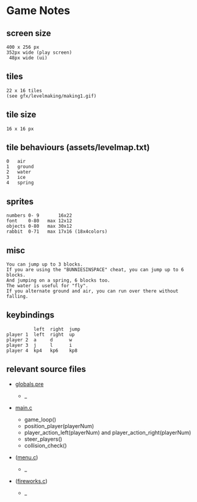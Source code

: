 # Game Notes


## screen size

	400 x 256 px
	352px wide (play screen)
	 48px wide (ui)


## tiles

	22 x 16 tiles
	(see gfx/levelmaking/making1.gif)


## tile size

	16 x 16 px


## tile behaviours (assets/levelmap.txt)

	0	air
	1	ground
	2	water
	3	ice
	4	spring


## sprites

	numbers 0- 9       16x22
	font    0-80   max 12x12
	objects 0-80   max 30x12
	rabbit  0-71   max 17x16 (18x4colors)


## misc

	You can jump up to 3 blocks.
	If you are using the "BUNNIESINSPACE" cheat, you can jump up to 6 blocks.
	And jumping on a spring, 6 blocks too.
	The water is useful for "fly".
	If you alternate ground and air, you can run over there without falling.


## keybindings

	          left  right  jump
	player 1  left  right  up
	player 2  a     d      w
	player 3  j     l      i
	player 4  kp4   kp6    kp8


## relevant source files

* [globals.pre](http://git.icculus.org/?p=crow/jumpnbump.git;a=blob_plain;f=globals.pre;hb=e2bcb0a928cee4190ef0b86b06eb7ec083bf23f8)
	* _

* [main.c](http://git.icculus.org/?p=crow/jumpnbump.git;a=blob_plain;f=main.c;hb=e2bcb0a928cee4190ef0b86b06eb7ec083bf23f8)
	* game_loop()
	* position_player(playerNum)
	* player\_action\_left(playerNum) and player\_action\_right(playerNum)
	* steer_players()
	* collision_check()

* ([menu.c](http://git.icculus.org/?p=crow/jumpnbump.git;a=blob_plain;f=menu.c;hb=e2bcb0a928cee4190ef0b86b06eb7ec083bf23f8))
	* _

* ([fireworks.c](http://git.icculus.org/?p=crow/jumpnbump.git;a=blob_plain;f=fireworks.c;hb=e2bcb0a928cee4190ef0b86b06eb7ec083bf23f8))
	* _
